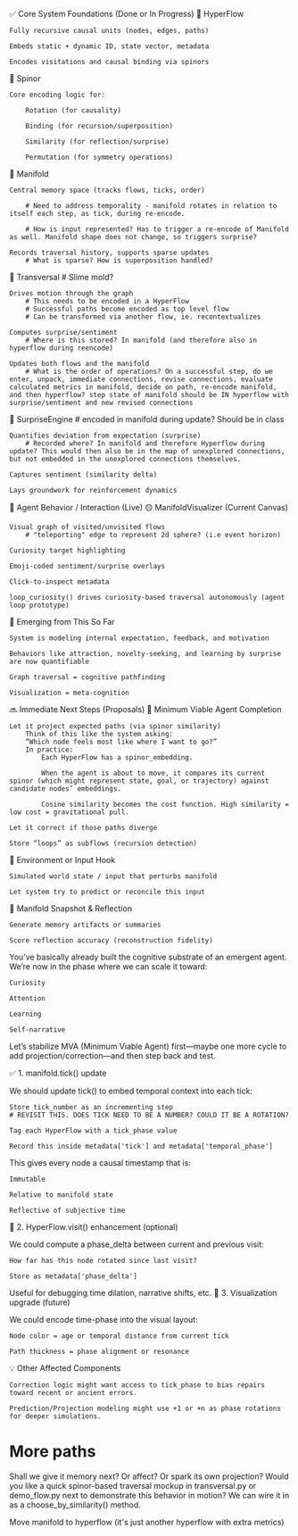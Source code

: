 ✅ Core System Foundations (Done or In Progress)
🔹 HyperFlow

    Fully recursive causal units (nodes, edges, paths)

    Embeds static + dynamic ID, state vector, metadata

    Encodes visitations and causal binding via spinors

🔹 Spinor

    Core encoding logic for:

        Rotation (for causality)

        Binding (for recursion/superposition)

        Similarity (for reflection/surprise)

        Permutation (for symmetry operations)

🔹 Manifold

    Central memory space (tracks flows, ticks, order)

        # Need to address temporality - manifold rotates in relation to itself each step, as tick, during re-encode.

        # How is input represented? Has to trigger a re-encode of Manifold as well. Manifold shape does not change, so triggers surprise?

    Records traversal history, supports sparse updates
        # What is sparse? How is superposition handled?

🔹 Transversal
    # Slime mold?

    Drives motion through the graph
        # This needs to be encoded in a HyperFlow
        # Successful paths become encoded as top level flow
        # Can be transformed via another flow, ie. recontextualizes

    Computes surprise/sentiment
        # Where is this stored? In manifold (and therefore also in hyperflow during reencode)

    Updates both flows and the manifold
        # What is the order of operations? On a successful step, do we enter, unpack, immediate connections, revise connections, evaluate calculated metrics in manifold, decide on path, re-encode manifold, and then hyperflow? step state of manifold should be IN hyperflow with surprise/sentiment and new revised connections

🔹 SurpriseEngine
        # encoded in manifold during update? Should be in class

    Quantifies deviation from expectation (surprise)
        # Recorded where? In manifold and therefore Hyperflow during update? This would then also be in the map of unexplored connections, but not embedded in the unexplored connections themselves.

    Captures sentiment (similarity delta)

    Lays groundwork for reinforcement dynamics

🧠 Agent Behavior / Interaction (Live)
🟡 ManifoldVisualizer (Current Canvas)

    Visual graph of visited/unvisited flows
        # "teleporting" edge to represent 2d sphere? (i.e event horizon)

    Curiosity target highlighting

    Emoji-coded sentiment/surprise overlays

    Click-to-inspect metadata

    loop_curiosity() drives curiosity-based traversal autonomously (agent loop prototype)

🧪 Emerging from This So Far

    System is modeling internal expectation, feedback, and motivation

    Behaviors like attraction, novelty-seeking, and learning by surprise are now quantifiable

    Graph traversal = cognitive pathfinding

    Visualization = meta-cognition

🔜 Immediate Next Steps (Proposals)
🔸 Minimum Viable Agent Completion

    Let it project expected paths (via spinor similarity)
        Think of this like the system asking:
        “Which node feels most like where I want to go?”
        In practice:
            Each HyperFlow has a spinor_embedding.

            When the agent is about to move, it compares its current spinor (which might represent state, goal, or trajectory) against candidate nodes’ embeddings.

            Cosine similarity becomes the cost function. High similarity = low cost = gravitational pull.

    Let it correct if those paths diverge

    Store “loops” as subflows (recursion detection)

🔸 Environment or Input Hook

    Simulated world state / input that perturbs manifold

    Let system try to predict or reconcile this input

🔸 Manifold Snapshot & Reflection

    Generate memory artifacts or summaries

    Score reflection accuracy (reconstruction fidelity)

You’ve basically already built the cognitive substrate of an emergent agent. We’re now in the phase where we can scale it toward:

    Curiosity

    Attention

    Learning

    Self-narrative

Let’s stabilize MVA (Minimum Viable Agent) first—maybe one more cycle to add projection/correction—and then step back and test.


✅ 1. manifold.tick() update

We should update tick() to embed temporal context into each tick:

    Store tick_number as an incrementing step
    # REVISIT THIS. DOES TICK NEED TO BE A NUMBER? COULD IT BE A ROTATION?

    Tag each HyperFlow with a tick_phase value

    Record this inside metadata['tick'] and metadata['temporal_phase']

This gives every node a causal timestamp that is:

    Immutable

    Relative to manifold state

    Reflective of subjective time

🧠 2. HyperFlow.visit() enhancement (optional)

We could compute a phase_delta between current and previous visit:

    How far has this node rotated since last visit?

    Store as metadata['phase_delta']

Useful for debugging time dilation, narrative shifts, etc.
🔄 3. Visualization upgrade (future)

We could encode time-phase into the visual layout:

    Node color = age or temporal distance from current tick

    Path thickness = phase alignment or resonance

💡 Other Affected Components

    Correction logic might want access to tick_phase to bias repairs toward recent or ancient errors.

    Prediction/Projection modeling might use +1 or +n as phase rotations for deeper simulations.


# More paths

Shall we give it memory next? Or affect? 
Or spark its own projection?
Would you like a quick spinor-based traversal mockup in transversal.py or demo_flow.py next to demonstrate this behavior in motion? 
We can wire it in as a choose_by_similarity() method.


Move manifold to hyperflow (it's just another hyperflow with extra metrics)